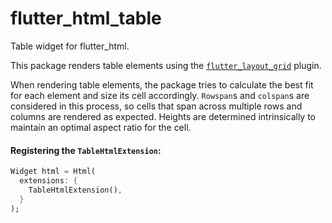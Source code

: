# flutter_html_table

Table widget for flutter_html.

This package renders table elements using the [`flutter_layout_grid`](https://pub.dev/packages/flutter_layout_grid) plugin.

When rendering table elements, the package tries to calculate the best fit for each element and size its cell accordingly. `Rowspan`s and `colspan`s are considered in this process, so cells that span across multiple rows and columns are rendered as expected. Heights are determined intrinsically to maintain an optimal aspect ratio for the cell.

#### Registering the `TableHtmlExtension`:

```dart
Widget html = Html(
  extensions: {
    TableHtmlExtension(),
  }
);
```
